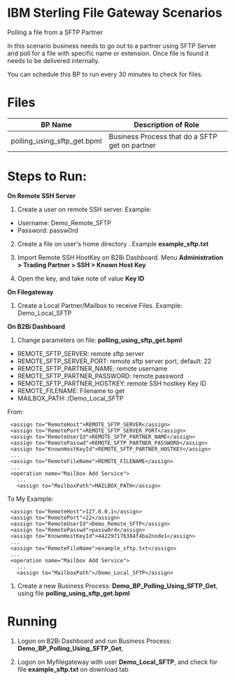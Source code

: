 # IBM Sterling File Gateway Scenarios

Polling a file from a SFTP Partner

In this scenario business needs to go out to a partner using SFTP Server and poll for a file with specific name or extension. Once file is found it needs to be delivered internally.

You can schedule this BP to run every 30 minutes to check for files.

# Files

| BP Name                         |            Description of Role                                          |
|---------------------------------|-------------------------------------------------------------------------|
| polling_using_sftp_get.bpml     | Business Process that do a SFTP get on partner |


# Steps to Run:

**On Remote SSH Server**

1) Create a user on remote SSH server. Example: 

* Username: Demo_Remote_SFTP
* Password: passw0rd
   
2) Create a file on user's home directory . Example **example_sftp.txt**
 
3) Import Remote SSH HostKey on B2Bi Dashboard. Menu **Administration > Trading Partner > SSH > Known Host Key**

4) Open the key, and take note of value **Key ID**

**On Filegateway**

1) Create a Local Partner/Mailbox to receive Files. Example: Demo_Local_SFTP

**On B2Bi Dashboard**

1) Change parameters on file: **polling_using_sftp_get.bpml** 

* REMOTE_SFTP_SERVER:  remote sftp server
* REMOTE_SFTP_SERVER_PORT: remote sftp server port, default: 22
* REMOTE_SFTP_PARTNER_NAME: remote username 
* REMOTE_SFTP_PARTNER_PASSWORD: remote password
* REMOTE_SFTP_PARTNER_HOSTKEY: remote SSH hostkey Key ID
* REMOTE_FILENAME:  Filename to get
* MAILBOX_PATH: /Demo_Local_SFTP


From:
```
 <assign to="RemoteHost">REMOTE_SFTP_SERVER</assign>
 <assign to="RemotePort">REMOTE_SFTP_SERVER_PORT</assign>
 <assign to="RemoteUserId">REMOTE_SFTP_PARTNER_NAME</assign>
 <assign to="RemotePasswd">REMOTE_SFTP_PARTNER_PASSWORD</assign> 
 <assign to="KnownHostKeyId">REMOTE_SFTP_PARTNER_HOSTKEY</assign>
 ...
 <assign to="RemoteFileName">REMOTE_FILENAME</assign>
 ...
 <operation name="Mailbox Add Service">
   ...
   <assign to="MailboxPath">MAILBOX_PATH</assign>
```  

To My Example:
```
 <assign to="RemoteHost">127.0.0.1</assign>
 <assign to="RemotePort">22</assign>
 <assign to="RemoteUserId">Demo_Remote_SFTP</assign>
 <assign to="RemotePasswd">passw0rd</assign> 
 <assign to="KnownHostKeyId">442297176384f4ba2node1</assign>
 ...
 <assign to="RemoteFileName">example_sftp.txt</assign>
 ...
 <operation name="Mailbox Add Service">
   ...
   <assign to="MailboxPath">/Demo_Local_SFTP</assign>
```  

1) Create a new Business Process: **Demo_BP_Polling_Using_SFTP_Get**, using file **polling_using_sftp_get.bpml** 


# Running

1) Logon on  B2Bi Dashboard and run Business Process: **Demo_BP_Polling_Using_SFTP_Get**,

2) Logon on Myfilegateway with user **Demo_Local_SFTP**, and check for file  **example_sftp.txt** on download tab
